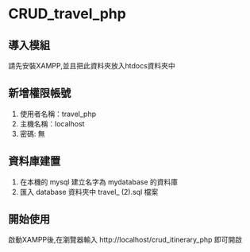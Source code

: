 # CRUD_travel_php
## 導入模組
請先安裝XAMPP,並且把此資料夾放入htdocs資料夾中

## 新增權限帳號
1. 使用者名稱：travel_php 
2. 主機名稱：localhost
3. 密碼: 無

## 資料庫建置
1. 在本機的 mysql 建立名字為 mydatabase 的資料庫
2. 匯入 database 資料夾中 travel_ (2).sql 檔案

## 開始使用
啟動XAMPP後,在瀏覽器輸入 http://localhost/crud_itinerary_php 即可開啟